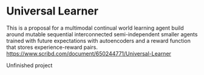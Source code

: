 # Universal Learner
This is a proposal for a multimodal continual world learning agent build around
mutable sequential interconnected semi-independent smaller agents trained with future
expectations with autoencoders and a reward function that stores experience-reward
pairs.
https://www.scribd.com/document/650244771/Universal-Learner

Unfinished project
